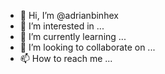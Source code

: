 - 👋 Hi, I’m @adrianbinhex
- 👀 I’m interested in ...
- 🌱 I’m currently learning ...
- 💞️ I’m looking to collaborate on ...
- 📫 How to reach me ...

<!---
adrianbinhex/adrianbinhex is a ✨ special ✨ repository because its `README.md` (this file) appears on your GitHub profile.
You can click the Preview link to take a look at your changes.
--->
